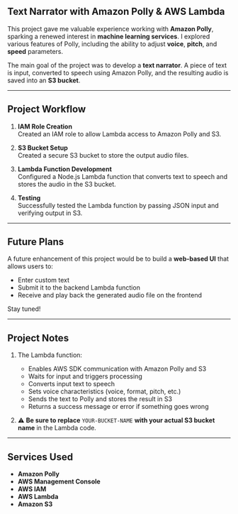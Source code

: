 ## Text Narrator with Amazon Polly & AWS Lambda

This project gave me valuable experience working with **Amazon Polly**, sparking a renewed interest in **machine learning services**. I explored various features of Polly, including the ability to adjust **voice**, **pitch**, and **speed** parameters.

The main goal of the project was to develop a **text narrator**. A piece of text is input, converted to speech using Amazon Polly, and the resulting audio is saved into an **S3 bucket**.

---

## Project Workflow

1. **IAM Role Creation**  
   Created an IAM role to allow Lambda access to Amazon Polly and S3.

2. **S3 Bucket Setup**  
   Created a secure S3 bucket to store the output audio files.

3. **Lambda Function Development**  
   Configured a Node.js Lambda function that converts text to speech and stores the audio in the S3 bucket.

4. **Testing**  
   Successfully tested the Lambda function by passing JSON input and verifying output in S3.

---

## Future Plans

A future enhancement of this project would be to build a **web-based UI** that allows users to:
- Enter custom text
- Submit it to the backend Lambda function
- Receive and play back the generated audio file on the frontend

Stay tuned!

---

## Project Notes

1. The Lambda function:
   - Enables AWS SDK communication with Amazon Polly and S3
   - Waits for input and triggers processing
   - Converts input text to speech
   - Sets voice characteristics (voice, format, pitch, etc.)
   - Sends the text to Polly and stores the result in S3
   - Returns a success message or error if something goes wrong

2. ⚠️ **Be sure to replace** `YOUR-BUCKET-NAME` **with your actual S3 bucket name** in the Lambda code.

---

## Services Used

- **Amazon Polly**
- **AWS Management Console**
- **AWS IAM**
- **AWS Lambda**
- **Amazon S3**

